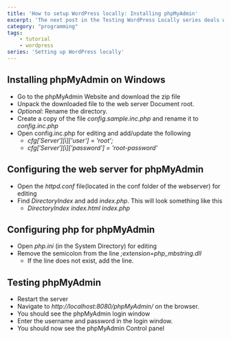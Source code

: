 ```yaml
---
title: 'How to setup WordPress locally: Installing phpMyAdmin'
excerpt: 'The next post in the Testing WordPress Locally series deals with Installing phpMyAdmin on windows.'
category: "programming"
tags:
    - tutorial
    - wordpress
series: 'Setting up WordPress locally'
---
```


## Installing phpMyAdmin on Windows

-   Go to the phpMyAdmin Website and download the zip file
-   Unpack the downloaded file to the web server Document root.
-   _Optional:_ Rename the directory.
-   Create a copy of the file _config.sample.inc.php_ and rename it to _config.inc.php_
-   Open config.inc.php for editing and add/update the following
    -   _$cfg['Server'][$i]['user'] = 'root';_
    -   _$cfg['Server'][$i]['password'] = 'root-password'_

## Configuring the web server for phpMyAdmin

-   Open the _httpd.conf_ file(located in the conf folder of the webserver) for editing
-   Find _DirectoryIndex_ and add _index.php_. This will look something like this
    -   _DirectoryIndex index.html index.php_

## Configuring php for phpMyAdmin

-   Open _php.ini_ (in the System Directory) for editing
-   Remove the semicolon from the line _;extension=php_mbstring.dll_
    -   If the line does not exist, add the line.

## Testing phpMyAdmin

-   Restart the server
-   Navigate to _http://localhost:8080/phpMyAdmin/_ on the browser.
-   You should see the phpMyAdmin login window
-   Enter the username and password in the login window.
-   You should now see the phpMyAdmin Control panel
